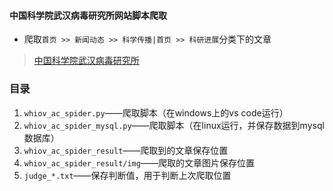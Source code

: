 #### 中国科学院武汉病毒研究所网站脚本爬取
- 爬取`首页 >> 新闻动态 >> 科学传播|首页 >> 科研进展`分类下的文章
> [中国科学院武汉病毒研究所](http://www.whiov.ac.cn/xwdt_105286/kydt/)

### 目录
1. `whiov_ac_spider.py`——爬取脚本（在windows上的vs code运行）
1. `whiov_ac_spider_mysql.py`——爬取脚本（在linux运行，并保存数据到mysql数据库）
2. `whiov_ac_spider_result`——爬取到的文章保存位置
3. `whiov_ac_spider_result/img`——爬取的文章图片保存位置
4. `judge_*.txt`——保存判断值，用于判断上次爬取位置